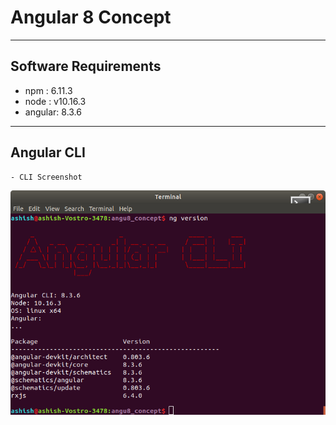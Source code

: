 # Angular 8 Concept
---
## Software Requirements
- npm : 6.11.3
- node : v10.16.3
- angular: 8.3.6


---
## Angular CLI 
	- CLI Screenshot
<kbd><img src="/imgs-readme/Screenshot from 2019-09-30 14-21-57.png"></img></kbd>
